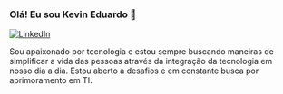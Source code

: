 ### Olá! Eu sou Kevin Eduardo 👋

[![LinkedIn](https://img.shields.io/badge/LinkedIn-0077B5?style=for-the-badge&logo=linkedin&logoColor=white)](https://www.linkedin.com/in/kevin-eduardo-7958b4237/)

Sou apaixonado por tecnologia e estou sempre buscando maneiras de simplificar a vida das pessoas através da integração da tecnologia em nosso dia a dia. Estou aberto a desafios e em constante busca por aprimoramento em TI.
